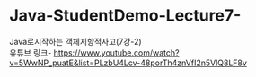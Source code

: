# Java-StudentDemo-Lecture7-

Java로시작하는 객체지향적사고(7강-2)<br />
유튜브 링크- https://www.youtube.com/watch?v=5WwNP_puatE&list=PLzbU4Lcv-48porTh4znVfI2n5VlQ8LF8v
